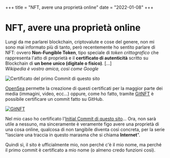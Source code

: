 +++
title = "NFT, avere una  proprietà online"
date = "2022-01-08"
+++

# NFT, avere una proprietà online

Lungi da me parlarei blockchain, criptovalute e cose del genere, non mi sono mai informato più di tanto, però recentemente ho sentito parlare di NFT:
ovvero **Non-Fungible Token**, tipo speciale di *token crittografico* che rappresenta l'atto di proprietà e il **certificato di autenticità** scritto su Blockchain di **un bene unico (digitale o fisico)**. [...]\
*Wikipedia è vostro amica, così come Google*

![Certificato del primo Commit di questo sito](https://res.cloudinary.com/presobene/image/upload/v1641649318/NFT_Sito_tiva57.png)

[OpenSea](https://opensea.io/) permette la creazione di questi certificati per la maggior parte dei media (immagini, video, ecc...) oppure, come ho fatto, tramite [GitNFT](https://gitnft.quine.sh/) è possibile certificare un commit fatto su GitHub.

[![GitNFT](https://img.shields.io/badge/%F0%9F%94%AE-Open%20in%20GitNFT-darkviolet?style=for-the-badge)](https://gitnft.quine.sh/app/commits/list/repo/antonioscalogna)

Nel mio caso ho certificato l'[Initial Commit di questo sito](https://opensea.io/assets/matic/0xe7ea2e2be12c257d376400cb231d8ee51e972bd6/4123033782849975103425092891691360264885912020196245151303624158997408192878)... Ora, non sarà utile a nessuno, ma sinceramente è veramente figo avere una proprietà di una cosa online, qualcosa di non tangibile diventa così concreta, per la serie "lasciare una traccia in questo marasma che si chiama **Internet**".   

Quindi sì, il sito è ufficialmente mio, non perché c'è il mio nome, ma perché il primo commit è certificato a mio nome (o almeno credo funzioni così).